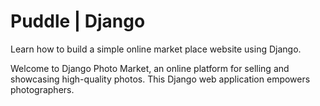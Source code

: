 # Puddle | Django

Learn how to build a simple online market place website using Django.

Welcome to Django Photo Market, an online platform for selling and showcasing high-quality photos. This Django web application empowers photographers.
